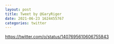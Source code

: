 ```yaml
--- 
layout: post 
title: Tweet by @GaryRiger 
date: 2021-06-23 1624455767 
categories: twitter 
--- 
```

https://twitter.com/o/status/1407695610606755843